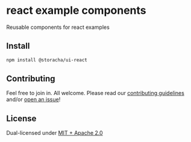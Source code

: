 # react example components

Reusable components for react examples

## Install

```sh
npm install @storacha/ui-react
```

## Contributing

Feel free to join in. All welcome. Please read our [contributing guidelines](https://github.com/storacha/upload-service/blob/main/CONTRIBUTING.md) and/or [open an issue](https://github.com/storacha/upload-service/issues)!

## License

Dual-licensed under [MIT + Apache 2.0](https://github.com/storacha/upload-service/blob/main/license.md)
